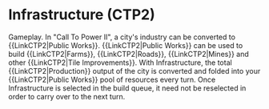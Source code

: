 # Infrastructure (CTP2)

Gameplay.
In "Call To Power II", a city's industry can be converted to {{LinkCTP2|Public Works}}. {{LinkCTP2|Public Works}} can be used to build {{LinkCTP2|Farms}}, {{LinkCTP2|Roads}}, {{LinkCTP2|Mines}} and other {{LinkCTP2|Tile Improvements}}. With Infrastructure, the total {{LinkCTP2|Production}} output of the city is converted and folded into your {{LinkCTP2|Public Works}} pool of resources every turn. Once Infrastructure is selected in the build queue, it need not be reselected in order to carry over to the next turn.